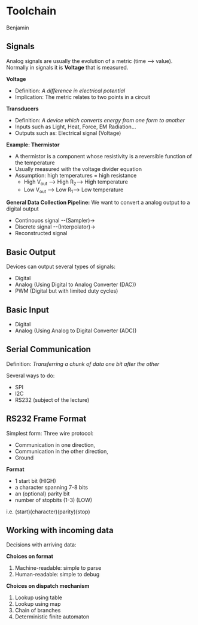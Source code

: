 # Toolchain

Benjamin
## Signals

Analog signals are usually the evolution of a metric (time --> value). Normally in signals it is **Voltage** that is measured.

**Voltage**
* Definition: *A difference in electrical potential*
* Implication: The metric relates to two points in a circuit

**Transducers**
* Definition: *A device which converts energy from one form to another*
* Inputs such as Light, Heat, Force, EM Radiation...
* Outputs such as: Electrical signal (Voltage)

**Example: Thermistor**
* A thermistor is a component whose resistivity is a reversible function of the temperature
* Usually measured with the voltage divider equation
* Assumption: high temperatures = high resistance
  * High V<sub>out</sub> --> High R<sub>2</sub>--> High temperature
  * Low V<sub>out</sub> --> Low R<sub>1</sub>--> Low temperature


**General Data Collection Pipeline:**
We want to convert a analog output to a digital output
* Continouos signal --(Sampler)->
* Discrete signal --(Interpolator)->
* Reconstructed signal

## Basic Output
Devices can output several types of signals:
* Digital
* Analog (Using Digital to Analog Converter (DAC))
* PWM (Digital but with limited duty cycles)

## Basic Input
* Digital
* Analog (Using Analog to Digital Converter (ADC))

## Serial Communication
Definition: *Transferring a chunk of data one bit after the other*

Several ways to do:
* SPI
* I2C
* RS232 (subject of the lecture)

## RS232 Frame Format
Simplest form: Three wire protocol:
* Communication in one direction,
* Communication in the other direction,
* Ground

**Format**
* 1 start bit (HIGH)
* a character spanning 7-8 bits
* an (optional) parity bit
* number of stopbits (1-3) (LOW)

i.e.
(start)(character)(parity)(stop)

## Working with incoming data
Decisions with arriving data:

**Choices on format**
1. Machine-readable: simple to parse
2. Human-readable: simple to debug

**Choices on dispatch mechanism**
1. Lookup using table
2. Lookup using map
3. Chain of branches
4. Deterministic finite automaton